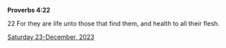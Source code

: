 **Proverbs 4:22**

22 For they are life unto those that find them, and health to all their flesh.

[Saturday 23-December, 2023](https://getbible.life/kjv/Proverbs/4/22)
